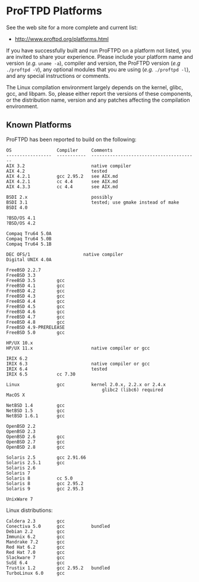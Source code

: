 # ProFTPD Platforms

See the web site for a more complete and current list:

* http://www.proftpd.org/platforms.html

If you have successfully built and run ProFTPD on a platform not listed, you
are invited to share your experience.  Please include your platform name and
version (_e.g._ `uname -a`), compiler and version, the ProFTPD version (_e.g_
`./proftpd -V`), any optional modules that you are using (_e.g._
`./proftpd -l`), and any special instructions or comments.

The Linux compilation environment largely depends on the kernel, glibc, gcc,
and libpam.  So, please either report the versions of these components, or the
distribution name, version and any patches affecting the compilation
environment.

## Known Platforms

ProFTPD has been reported to build on the following:
```text
OS                 Compiler     Comments
-----------------  -----------  ----------------------------------------
AIX 3.2                         native compiler
AIX 4.2                         tested
AIX 4.2.1          gcc 2.95.2   see AIX.md
AIX 4.2.1          cc 4.4       see AIX.md
AIX 4.3.3          cc 4.4       see AIX.md

BSDI 2.x                        possibly
BSDI 3.1                        tested; use gmake instead of make
BSDI 4.0

?BSD/OS 4.1
?BSD/OS 4.2

Compaq Tru64 5.0A
Compaq Tru64 5.0B
Compaq Tru64 5.1B

DEC OFS/1                    native compiler
Digital UNIX 4.0A

FreeBSD 2.2.7
FreeBSD 3.3
FreeBSD 3.5        gcc
FreeBSD 4.1        gcc
FreeBSD 4.2        gcc
FreeBSD 4.3        gcc
FreeBSD 4.4        gcc
FreeBSD 4.5        gcc
FreeBSD 4.6        gcc
FreeBSD 4.7        gcc
FreeBSD 4.8        gcc
FreeBSD 4.9-PRERELEASE
FreeBSD 5.0        gcc

HP/UX 10.x
HP/UX 11.x                      native compiler or gcc

IRIX 6.2
IRIX 6.3                        native compiler or gcc
IRIX 6.4                        tested
IRIX 6.5           cc 7.30     

Linux              gcc          kernel 2.0.x, 2.2.x or 2.4.x
                                    glibc2 (libc6) required
MacOS X

NetBSD 1.4         gcc
NetBSD 1.5         gcc
NetBSD 1.6.1       gcc

OpenBSD 2.2
OpenBSD 2.3
OpenBSD 2.6        gcc
OpenBSD 2.7        gcc
OpenBSD 2.8        gcc

Solaris 2.5        gcc 2.91.66
Solaris 2.5.1      gcc
Solaris 2.6
Solaris 7
Solaris 8          cc 5.0
Solaris 8          gcc 2.95.2
Solaris 9          gcc 2.95.3

UnixWare 7
```

Linux distributions:
```text
Caldera 2.3        gcc
Conectiva 5.0      gcc          bundled
Debian 2.2         gcc
Immunix 6.2        gcc
Mandrake 7.2       gcc
Red Hat 6.2        gcc
Red Hat 7.0        gcc
Slackware 7        gcc
SuSE 6.4           gcc
Trustix 1.2        gcc 2.95.2   bundled
TurboLinux 6.0     gcc
```
